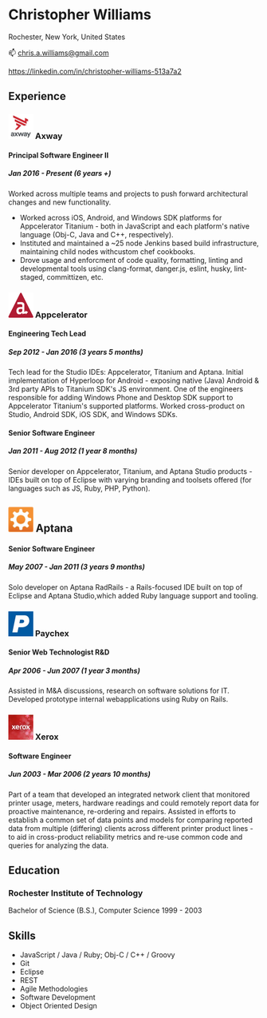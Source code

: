 # Christopher Williams
Rochester, New York, United States

📫 chris.a.williams@gmail.com

https://linkedin.com/in/christopher-williams-513a7a2

## Experience

### <img src="axway.jpeg" width="50" height="50"> Axway
#### Principal Software Engineer II
##### Jan 2016 - Present (6 years +)

Worked across multiple teams and projects to push forward architectural changes and new functionality.
- Worked across iOS, Android, and Windows SDK platforms for Appcelerator Titanium - both in JavaScript and each platform's native language (Obj-C, Java and C++, respectively).
- Instituted and maintained a ~25 node Jenkins based build infrastructure, maintaining child nodes withcustom chef cookbooks.
- Drove usage and enforcment of code quality, formatting, linting and developmental tools using clang-format, danger.js, eslint, husky, lint-staged, committizen, etc.

### <img src="appcelerator.png" width="50" height="50"> Appcelerator
#### Engineering Tech Lead
##### Sep 2012 - Jan 2016 (3 years 5 months)

Tech lead for the Studio IDEs: Appcelerator, Titanium and Aptana.
Initial implementation of Hyperloop for Android - exposing native (Java) Android & 3rd party APIs to Titanium SDK's JS environment.
One of the engineers responsible for adding Windows Phone and Desktop SDK support to Appcelerator Titanium's supported platforms.
Worked cross-product on Studio, Android SDK, iOS SDK, and Windows SDKs.

#### Senior Software Engineer
##### Jan 2011 - Aug 2012 (1 year 8 months)

Senior developer on Appcelerator, Titanium, and Aptana Studio products - IDEs built on top of Eclipse with varying branding and toolsets offered (for languages such as JS, Ruby, PHP, Python).

## <img src="aptana.jpeg" width="50" height="50"> Aptana
#### Senior Software Engineer
##### May 2007 - Jan 2011 (3 years 9 months)

Solo developer on Aptana RadRails - a Rails-focused IDE built on top of Eclipse and Aptana Studio,which added Ruby language support and tooling.

### <img src="paychex.jpeg" width="50" height="50"> Paychex
#### Senior Web Technologist R&D
##### Apr 2006 - Jun 2007 (1 year 3 months)

Assisted in M&A discussions, research on software solutions for IT.
Developed prototype internal webapplications using Ruby on Rails.

### <img src="xerox.jpeg" width="50" height="50"> Xerox
#### Software Engineer
##### Jun 2003 - Mar 2006 (2 years 10 months)

Part of a team that developed an integrated network client that monitored printer usage, meters, hardware readings and could remotely report data for proactive maintenance, re-ordering and repairs.
Assisted in efforts to establish a common set of data points and models for comparing reported data from multiple (differing) clients across different printer product lines - to aid in cross-product reliability metrics and re-use common code and queries for analyzing the data.

## Education
### Rochester Institute of Technology
Bachelor of Science (B.S.), Computer Science 1999 - 2003

## Skills
 - JavaScript / Java / Ruby; Obj-C / C++ / Groovy
 - Git
 - Eclipse
 - REST
 - Agile Methodologies
 - Software Development
 - Object Oriented Design

